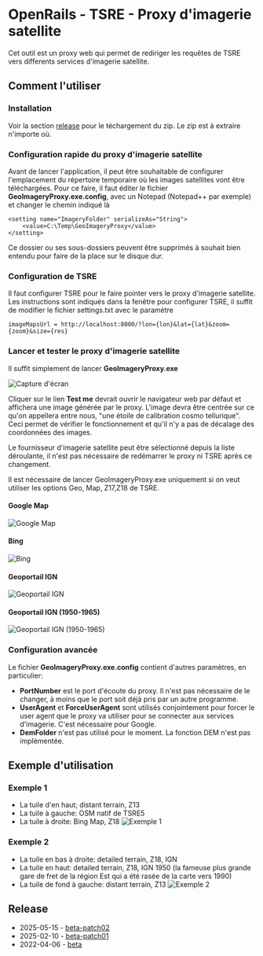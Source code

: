 # OpenRails - TSRE - Proxy d'imagerie satellite

Cet outil est un proxy web qui permet de rediriger les requêtes de TSRE vers differents services d'imagerie satellite.

## Comment l'utiliser

### Installation

Voir la section [release](#release) pour le téchargement du zip.
Le zip est à extraire n'importe où.

### Configuration rapide du proxy d'imagerie satellite

Avant de lancer l'application, il peut être souhaitable de configurer l'emplacement du répertoire temporaire où les images satellites vont être téléchargées.
Pour ce faire, il faut éditer le fichier **GeoImageryProxy.exe.config**, avec un Notepad (Notepad++ par exemple) et changer le chemin indiqué là

```
<setting name="ImageryFolder" serializeAs="String">
	<value>C:\Temp\GeoImageryProxy</value>
</setting>
```

Ce dossier ou ses sous-dossiers peuvent être supprimés à souhait bien entendu pour faire de la place sur le disque dur.

### Configuration de TSRE

Il faut configurer TSRE pour le faire pointer vers le proxy d'imagerie satellite.
Les instructions sont indiqués dans la fenêtre pour configurer TSRE, il suffit de modifier le fichier settings.txt avec le paramètre

```
imageMapsUrl = http://localhost:8000/?lon={lon}&lat={lat}&zoom={zoom}&size={res}
```

### Lancer et tester le proxy d'imagerie satellite

Il suffit simplement de lancer **GeoImageryProxy.exe**

![Capture d'écran](https://i.postimg.cc/023TKT7g/Capture-d-cran-2025-02-10-224402.png)

Cliquer sur le lien **Test me** devrait ouvrir le navigateur web par défaut et affichera une image générée par le proxy.
L'image devra être centrée sur ce qu'on appellera entre nous, "une étoile de calibration cosmo tellurique".
Ceci permet de vérifier le fonctionnement et qu'il n'y a pas de décalage des coordonnées des images.

Le fournisseur d'imagerie satellite peut être sélectionné depuis la liste déroulante, il n'est pas nécessaire de redémarrer le proxy ni TSRE après ce changement.

Il est nécessaire de lancer GeoImageryProxy.exe uniquement si on veut utiliser les options Geo, Map, Z17,Z18 de TSRE.

#### Google Map

![Google Map](https://i.postimg.cc/PJnHD0gr/localhost.jpg)

#### Bing

![Bing](https://i.postimg.cc/hjkmdP4z/localhost2.jpg)

#### Geoportail IGN

![Geoportail IGN](https://i.postimg.cc/85YYfY0X/localhost3.jpg)

#### Geoportail IGN (1950-1965)

![Geoportail IGN (1950-1965)](https://i.postimg.cc/prqJn5rW/localhost4.jpg)

### Configuration avancée

Le fichier **GeoImageryProxy.exe.config** contient d'autres paramètres, en particulier:
- **PortNumber** est le port d'écoute du proxy. Il n'est pas nécessaire de le changer, à moins que le port soit déjà pris par un autre programme.
- **UserAgent** et **ForceUserAgent** sont utilisés conjointement pour forcer le user agent que le proxy va utiliser pour se connecter aux services d'imagerie. C'est nécessaire pour Google.
- **DemFolder** n'est pas utilisé pour le moment. La fonction DEM n'est pas implémentée.

## Exemple d'utilisation

### Exemple 1
- La tuile d'en haut; distant terrain, Z13
- La tuile à gauche: OSM natif de TSRE5
- La tuile à droite: Bing Map, Z18
![Exemple 1](https://zupimages.net/up/22/13/z3hr.png)

### Exemple 2
- La tuile en bas à droite: detailed terrain, Z18, IGN
- La tuile en haut: detailed terrain, Z18, IGN 1950 (la fameuse plus grande gare de fret de la région Est qui a été rasée de la carte vers 1990)
- La tuile de fond à gauche: distant terrain, Z13
![Exemple 2](https://zupimages.net/up/22/13/tn4f.png)

## Release

- 2025-05-15 - [beta-patch02](https://github.com/Bruno-Muller/ORTS-TSRE-GeoImageryProxy/releases/download/beta-patch02/GeoImageryProxy.zip)
- 2025-02-10 - [beta-patch01](https://github.com/Bruno-Muller/ORTS-TSRE-GeoImageryProxy/releases/download/beta-patch01/GeoImageryProxy.zip)
- 2022-04-06 - [beta](https://github.com/Bruno-Muller/ORTS-TSRE-GeoImageryProxy/releases/download/beta/GeoImageryProxy.zip)